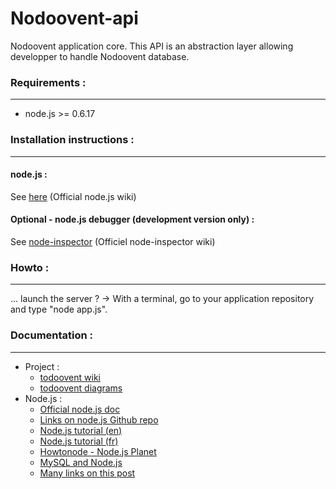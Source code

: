# Nodoovent-api

Nodoovent application core.
This API is an abstraction layer allowing developper to handle Nodoovent database.

### Requirements :
- - -
* node.js >= 0.6.17

### Installation instructions :
- - -
#### node.js :

See [here](https://github.com/joyent/node/wiki/Installation) (Official node.js wiki)

#### Optional - node.js debugger (development version only) :

See [node-inspector](https://github.com/dannycoates/node-inspector/wiki/Getting-Started---from-scratch) (Officiel node-inspector wiki)

### Howto :
- - -
... launch the server ?
-> With a terminal, go to your application repository and type "node app.js".

### Documentation :
- - -
* Project : 
	* [todoovent wiki](https://github.com/g4llic4/nodoovent/wiki)
	* [todoovent diagrams](http://simon-renoult.com/todoovent/)
* Node.js : 
	* [Official node.js doc](http://nodejs.org/api/)
	* [Links on node.js Github repo](https://github.com/joyent/node#resources-for-newcomers)
	* [Node.js tutorial (en) ](http://www.nodebeginner.org/)
	* [Node.js tutorial (fr) ](http://nodejs.developpez.com/tutoriels/javascript/node-js-livre-debutant/)
	* [Howtonode - Node.js Planet](http://howtonode.org/)
	* [MySQL and Node.js](http://www.giantflyingsaucer.com/blog/?p=2596)
	* [Many links on this post](http://stackoverflow.com/a/5511507)